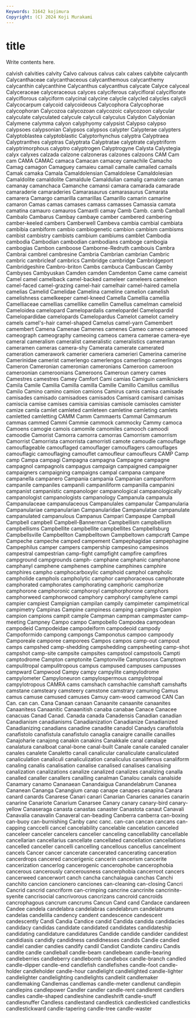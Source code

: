 ```yaml
---
Keywords: 31642 kojimura
Copyright: (C) 2024 Koji Murakami
---
```


# title

Write contents here.



calvish calvities calvity Calvo calvous
calvus calx calxes calybite calycanth Calycanthaceae calycanthaceous calycanthemous calycanthemy calycanthin
calycanthine Calycanthus calycanthus calycate Calyce calyceal Calyceraceae calyceraceous calyces calyciferous
calycifloral calyciflorate calyciflorous calyciform calycinal calycine calycle calycled calycles calycli
Calycocarpum calycoid calycoideous Calycophora Calycophorae calycophoran Calycozoa calycozoan calycozoic calycozoon
calycular calyculate calyculated calycule calyculi calyculus Calydon Calydonian Calymene calymma
calyon calyphyomy calypsist Calypso calypso calypsoes calypsonian Calypsos calypsos calypter
Calypterae calypters Calyptoblastea calyptoblastic Calyptorhynchus calyptra Calyptraea Calyptranthes calyptras Calyptrata
Calyptratae calyptrate calyptriform calyptrimorphous calyptro calyptrogen Calyptrogyne Calysta Calystegia calyx
calyxes calzada calzone calzoneras calzones calzoons CAM Cam cam CAMA
CAMAC camaca Camacan camacey camachile Camacho Camag camagon Camaguey camaieu
camail camaile camailed camails Camak camaka Camala Camaldolensian Camaldolese Camaldolesian
Camaldolite camaldolite Camaldule Camaldulian camalig camalote caman camanay camanchaca Camanche
camansi camara camarada camarade camaraderie camaraderies Camarasaurus camarasaurus Camarata camarera
Camargo camarilla camarillas Camarillo camarin camarine camaron Camas camas camases
camass camasses Camassia camata camatina camauro camauros Camaxtli camay Camb
Camb. camb Camball Cambalo Cambarus Cambay cambaye camber cambered cambering
camber-keeled cambers Camberwell Cambeva cambia cambial cambiata cambibia cambiform cambio
cambiogenetic cambion cambism cambisms cambist cambistry cambists cambium cambiums camblet
Cambodia cambodia Cambodian cambodian cambodians camboge cambogia cambogias Cambon camboose
Camborne-Redruth cambouis Cambra Cambrai cambrel cambresine Cambria Cambrian cambrian Cambric
cambric cambricleaf cambrics Cambridge cambridge Cambridgeport Cambridgeshire Cambro-briton Cambs cambuca
Cambuscan Camby Cambyses Cambyuskan Camden camden Camdenton Came came cameist
Camel camel camelback camel-backed cameleer cameleers cameleon camel-faced camel-grazing camel-hair
camelhair camel-haired camelia camelias Camelid Camelidae Camelina cameline camelion camelish
camelishness camelkeeper camel-kneed Camella Camellia camellia Camelliaceae camellias camellike camellin
Camellus camelman cameloid Cameloidea camelopard Camelopardalis camelopardel Camelopardid Camelopardidae camelopards
Camelopardus Camelot camelot camelry camels camel's-hair camel-shaped Camelus camel-yarn Camembert
camembert Camena Camenae Camenes camenes Cameo cameo cameoed cameograph cameography
cameoing cameos camera camerae camera-eye cameral cameralism cameralist cameralistic cameralistics
cameraman cameramen cameras camera-shy Camerata camerate camerated cameration camerawork camerier
cameriera camerieri Camerina camerine Camerinidae camerist camerlengo camerlengos camerlingo camerlingos
Cameron Cameronian cameronian cameronians Cameroon cameroon cameroonian cameroonians Cameroons Cameroun
camery cames Camestres camestres Camey Camfort Cami camias Camiguin camiknickers
Camila Camile Camilia Camilla camilla Camille Camillo Camillus camillus Camilo
Camino camino camion camions Camirus camis camisa camisade camisades camisado
camisadoes camisados Camisard camisard camisas camiscia camise camises camisia camisias
camisole camisoles camister camize camla camlet camleted camleteen camletine camleting
camlets camletted camletting CAMM Camm Cammaerts Cammal Cammarum cammas cammed
Cammi Cammie cammock cammocky Cammy camoca Camoens camogie camois camomile
camomiles camooch camoodi camoodie Camorist Camorra camorra camorras Camorrism camorrism
Camorrist Camorrista camorrista camorristi camote camoudie camouflage camouflageable camouflaged camouflager
camouflagers camouflages camouflagic camouflaging camouflet camoufleur camoufleurs CAMP Camp camp
Campa campagi Campagna campagna Campagne campagne campagnol campagnols campagus campaign
campaigned campaigner campaigners campaigning campaigns campal campana campane campanella campanero
Campania campania Campanian campaniform campanile campaniles campanili campaniliform campanilla campanini
campanist campanistic campanologer campanological campanologically campanologist campanologists campanology Campanula campanula
Campanulaceae campanulaceous Campanulales campanular Campanularia Campanulariae campanularian Campanularidae Campanulatae campanulate
campanulated campanulous Campanus Campari Campaspe Campball Campbell campbell Campbell-Bannerman Campbellism
campbellism campbellisms Campbellite campbellite campbellites Campbellsburg Campbellsville Campbellton Campbelltown Campbeltown
campcraft Campe Campeche campeche camped campement Campephagidae campephagine Campephilus camper
campers campership campesino campesinos campestral campestrian camp-fight campfight campfire campfires
campground campgrounds camph- camphane camphanic camphanone camphanyl camphene camphenes camphine
camphines camphire camphires campho camphocarboxylic camphoid camphol campholic campholide camphols
campholytic camphor camphoraceous camphorate camphorated camphorates camphorating camphoric camphorize camphorone
camphoronic camphoroyl camphorphorone camphors camphorweed camphorwood camphory camphoryl camphylene campi
campier campiest Campignian campilan campily campimeter campimetrical campimetry Campinas Campine
campiness camping campings Campion campion campions campit cample Campman campman
campmaster camp-meeting Campney Campo campo Campobello Campodea campodean campodeid Campodeidae
campodeiform campodeoid campody Campoformido campong campongs Camponotus campoo campoody Camporeale
camporee camporees Campos campos camp-out campout camps campshed camp-shedding campshedding
campsheeting camp-shot campshot camp-site campsite campsites campstool campstools Campti camptodrome
Campton camptonite Camptonville Camptosorus Camptown campulitropal campulitropous campus campused campuses
campusses campward Campwood Campy campy campylite campylodrome campylometer Campyloneuron campylospermous
campylotropal campylotropous CAMRA cams camshach camshachle camshaft camshafts camstane camsteary
camsteery camstone camstrary camuning Camus camus camuse camused camuses Camuy
cam-wood camwood CAN Can Can. can can. Cana Canaan canaan
Canaanite canaanite canaanites Canaanitess Canaanitic Canaanitish canaba canabae Canace Canacee
canacuas Canad Canad. Canada canada Canadensis Canadian canadian Canadianism canadianisms
Canadianization Canadianize Canadianized Canadianizing canadians canadine canadite canadol Canadys canafistola
canafistolo canafistula canafistulo canaglia canaigre canaille canailles Canajoharie canajong canakin
canakins Canakkale canal canalage canalatura canalboat canal-bone canal-built Canale canale
canaled canaler canales canalete Canaletto canali canalicular canaliculate canaliculated canaliculation
canaliculi canaliculization canaliculus canaliferous canaliform canaling canalis canalisation canalise canalised
canalises canalising canalization canalizations canalize canalized canalizes canalizing canalla canalled
canaller canallers canalling canalman Canalou canals canalside Canamary canamo Cananaean
Canandaigua Canandelabrum Cananea Cananean Cananga Canangium canap canape canapes canapina
Canara canard canards Canarese Canari canari Canarian Canaries canaries canarin
canarine Canariote Canarium Canarsee Canary canary canary-bird canary-yellow Canaseraga canasta
canastas canaster Canastota canaut Canavali Canavalia canavalin Canaveral can-beading Canberra
canberra can-boxing can-buoy can-burnishing Canby canc canc. can-can cancan cancans
can-capping canccelli cancel cancelability cancelable cancelation canceled canceleer canceler cancelers
cancelier canceling cancellability cancellable cancellarian cancellarius cancellate cancellated cancellation cancellations
cancelled canceller cancelli cancelling cancellous cancellus cancelment cancels Cancer cancer
cancerate cancerated cancerating canceration cancerdrops cancered cancerigenic cancerin cancerism cancerite
cancerization cancerlog cancerogenic cancerophobe cancerophobia cancerous cancerously cancerousness cancerphobia cancerroot
cancers cancerweed cancerwort canch cancha canchalagua canchas Canchi canchito cancion
cancionero canciones can-cleaning can-closing Cancri Cancrid cancrid cancriform can-crimping cancrine
cancrinite cancrinite-syenite cancrisocial cancrivorous cancrizans cancroid cancroids cancrophagous cancrum cancrums
Cancun Cand cand Candace candareen Candee candela candelabra candelabras candelabrum
candelabrums candelas candelilla candency candent candescence candescent candescently Candi Candia
Candice candid Candida candida candidacies candidacy candidas candidate candidated candidates
candidateship candidating candidature candidatures Candide candide candider candidest candidiasis candidly
candidness candidnesses candids Candie candied candiel candier candies candify candil
Candiot Candiote candiru Candis candite candle candleball candle-beam candlebeam candle-bearing
candleberries candleberry candlebomb candlebox candle-branch candled candle-dipper candle-end candlefish candlefishes
candle-foot candle-holder candleholder candle-hour candlelight candlelighted candle-lighter candlelighter candlelighting candlelights
candlelit candlemaker candlemaking Candlemas candlemas candle-meter candlenut candlepin candlepins candlepower
Candler candler candle-rent candlerent candlers candles candle-shaped candleshine candleshrift candle-snuff
candlesnuffer Candless candlestand candlestick candlesticked candlesticks candlestickward candle-tapering candle-tree candle-waster
